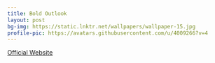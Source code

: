 ```yaml
---	
title: Bold Outlook	
layout: post	
bg-img: https://static.lnktr.net/wallpapers/wallpaper-15.jpg
profile-pic: https://avatars.githubusercontent.com/u/4009266?v=4
---	
```


  <div class="links">	
    <a href="https://tinyurl.com/3s8yk8y3" class="btn btn-outline-secondary btn-lg btn-block">Official Website</a>
  </div>
